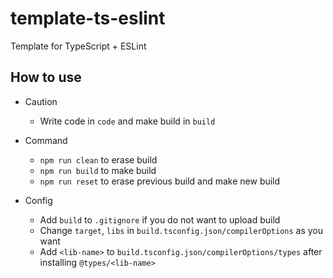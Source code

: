 # template-ts-eslint
Template for TypeScript + ESLint

## How to use
- Caution
    - Write code in `code` and make build in `build`
- Command
    - `npm run clean` to erase build
    - `npm run build` to make build
    - `npm run reset` to erase previous build and make new build

- Config
    - Add `build` to `.gitignore` if you do not want to upload build
    - Change `target`, `libs` in `build.tsconfig.json/compilerOptions` as you want
    - Add `<lib-name>` to `build.tsconfig.json/compilerOptions/types` after installing `@types/<lib-name>`